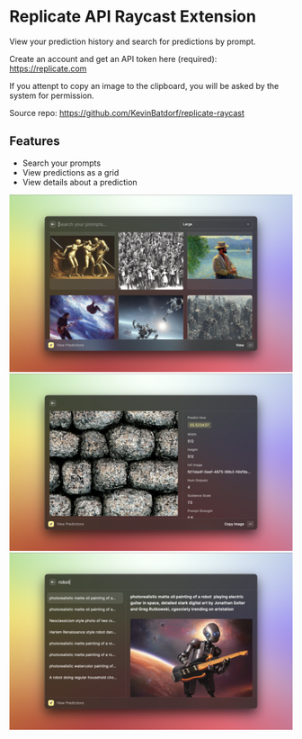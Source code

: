 # Replicate API Raycast Extension

View your prediction history and search for predictions by prompt.

Create an account and get an API token here (required): https://replicate.com

If you attenpt to copy an image to the clipboard, you will be asked by the system for permission.

Source repo: https://github.com/KevinBatdorf/replicate-raycast

## Features

- Search your prompts
- View predictions as a grid
- View details about a prediction

<img src="metadata/replicate-1.png" />
<img src="metadata/replicate-2.png" />
<img src="metadata/replicate-3.png" />
